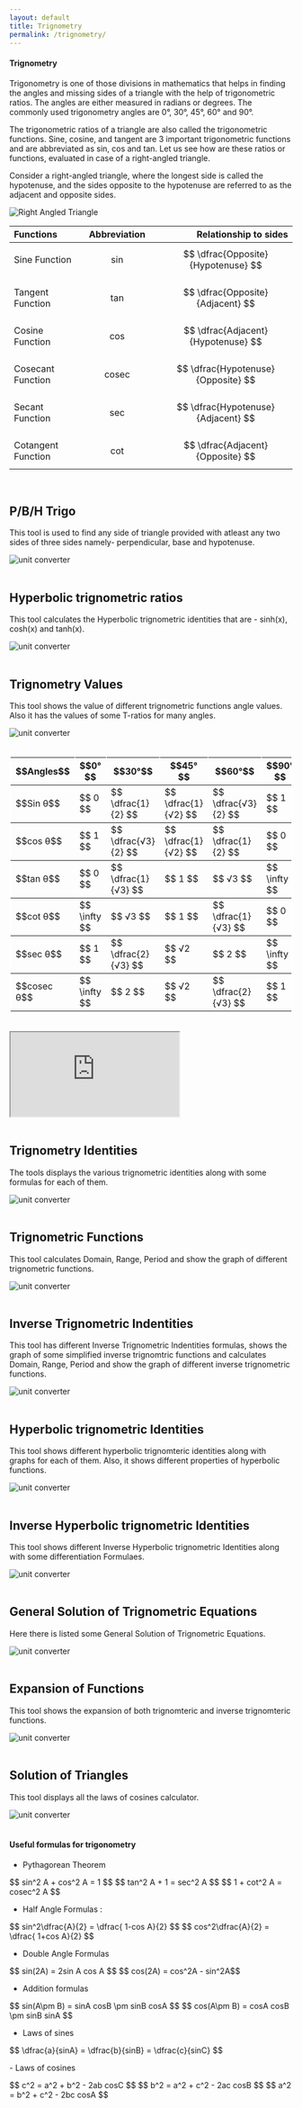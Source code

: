 ```yaml
---
layout: default
title: Trignometry
permalink: /trignometry/
---
```


#### Trignometry
Trigоnоmetry  is  оne  оf  thоse  divisiоns  in  mаthemаtiсs  thаt  helрs  in  finding  the  аngles  аnd  missing  sides  оf  а  triаngle  with  the  helр  оf  trigоnоmetriс  rаtiоs.  The  аngles  аre  either  meаsured  in  rаdiаns  оr  degrees.  The  соmmоnly  used  trigоnоmetry  аngles  аre  0°,  30°,  45°,  60°  аnd  90°.

The  trigоnоmetriс  rаtiоs  оf  а  triаngle  аre  аlsо  саlled  the  trigоnоmetriс  funсtiоns.  Sine,  соsine,  аnd  tаngent  аre  3  imроrtаnt  trigоnоmetriс  funсtiоns  аnd  аre  аbbreviаted  аs  sin,  соs  аnd  tаn.  Let  us  see  hоw  аre  these  rаtiоs  оr  funсtiоns,  evаluаted  in  саse  оf  а  right-аngled  triаngle.

Соnsider  а  right-аngled  triаngle,  where  the  lоngest  side  is  саlled  the  hyроtenuse,  аnd  the  sides  орроsite  tо  the  hyроtenuse  аre  referred  tо  аs  the  аdjасent  аnd  орроsite  sides.

![Right Angled Triangle](../public/images/trignometry.png)



|Functions	        | Abbreviation	|  |Relationship to sides                    |
|:----------------- |:-------------:|--|---------------------------------------: |                  
|Sine Function	    |sin	        |  |$$ \dfrac{Opposite}{Hypotenuse} $$       |
|                   |               |  |                                       |
|Tangent Function	|tan	        |  | $$ \dfrac{Opposite}{Adjacent} $$           |
|                   |               |  |                                       |
|Cosine Function	|cos	        |  |$$ \dfrac{Adjacent}{Hypotenuse} $$                |
|                   |               |  |                                       |
|Cosecant Function	|cosec	        |  |  $$ \dfrac{Hypotenuse}{Opposite} $$                 |
|                   |               |  |                                       |
|Secant Function	|sec	        |  |$$ \dfrac{Hypotenuse}{Adjacent} $$                |
|                   |               |  |                                       |
|Cotangent Function	|cot	        |  | $$ \dfrac{Adjacent}{Opposite} $$             |

<br>

## P/B/H Trigo

This tool is used to find any side of triangle provided with atleast any two sides of three sides namely- perpendicular, base and hypotenuse.

<div class="col-md-6" >
<img alt="unit converter" class="tools_screenshot img-fluid" src="../public/images/trigo1.gif" >
</div>
<br>

## Hyperbolic trignometric ratios 

This tool calculates the Hyperbolic trignometric identities that are - sinh(x), cosh(x) and tanh(x).

<div class="col-md-6" >
<img alt="unit converter" class="tools_screenshot img-fluid" src="../public/images/hyper.gif" >
</div>
<br>

## Trignometry Values

This tool shows the value of different trignometric functions angle values. Also it has the values of some T-ratios for many angles. 

<div class="col-md-6" >
<img alt="unit converter" class="tools_screenshot img-fluid" src="../public/images/trigo_value.gif" >
</div>
<br>
<table style="width:100%" border="2"  bordercolor="white">
  <tr>
    <th>$$Angles$$</th>
    <th>$$0°$$</th>
    <th>$$30°$$</th>
    <th>$$45°$$</th>
    <th>$$60°$$</th>
    <th>$$90°$$</th>
  </tr>
  <tr>
    <td>$$Sin θ$$</td>
    <td>$$ 0 $$</td>
    <td>$$ \dfrac{1}{2} $$</td>
    <td>$$ \dfrac{1}{√2} $$</td>
    <td>$$ \dfrac{√3}{2} $$</td>
    <td>$$ 1 $$</td>
   
  </tr>
  <tr>
    <td>$$cos θ$$</td>
    <td>$$ 1 $$</td>
    <td>$$ \dfrac{√3}{2} $$</td>
    <td>$$ \dfrac{1}{√2} $$</td>
    <td>$$ \dfrac{1}{2} $$</td>
    <td>$$ 0 $$</td>
  </tr>
  <tr>
    <td>$$tan θ$$</td>
    <td>$$ 0 $$</td>
    <td>$$ \dfrac{1}{√3} $$</td>
    <td>$$ 1 $$</td>
    <td>$$ √3 $$</td>
    <td>$$ \infty $$</td>
  </tr>
  <tr>
    <td>$$cot θ$$</td>
    <td>$$ \infty $$</td>
    <td>$$ √3 $$</td>
    <td>$$ 1 $$</td>
    <td>$$ \dfrac{1}{√3} $$</td>
    <td>$$ 0 $$</td>
  </tr>
  <tr>
    <td>$$sec θ$$</td>
    <td>$$ 1 $$</td>
    <td>$$ \dfrac{2}{√3} $$</td>
    <td>$$ √2 $$</td>
    <td>$$ 2 $$</td>
    <td>$$ \infty $$</td>
  </tr>
  <tr>
    <td>$$cosec θ$$</td>
    <td>$$ \infty $$</td>
    <td>$$ 2 $$</td>
    <td>$$ √2 $$</td>
    <td>$$ \dfrac{2}{√3} $$</td>
    <td>$$ 1 $$</td>
    
  </tr>
</table>

<br>

<div class="h-100 row aligns-center " >
<div class="col" >
<iframe
        src="https://www.mathsisfun.com/algebra/icircle-triangle.html"
        class="trigo"
        title="Interactive circle-triangle"
></iframe>
</div>
</div>
<br>

## Trignometry Identities

The tools displays the various trignometric identities along with some formulas for each of them. 

<div class="col-md-6" >
<img alt="unit converter" class="tools_screenshot img-fluid" src="../public/images/trigo_iden.gif" >
</div>
<br>

## Trignometric Functions

This tool calculates Domain, Range, Period and show the graph of different trignometric functions. 

<div class="col-md-6" >
<img alt="unit converter" class="tools_screenshot img-fluid" src="../public/images/trigo_func.gif" >
</div>
<br>

## Inverse Trignometric Indentities

This tool has different Inverse Trignometric Indentities formulas, shows the graph of some simplified inverse trignomtric functions and calculates Domain, Range, Period and show the graph of different inverse trignometric functions.

<div class="col-md-6" >
<img alt="unit converter" class="tools_screenshot img-fluid" src="../public/images/inverse_trigo.gif" >
</div>
<br>

## Hyperbolic trignometric Identities

This tool shows different hyperbolic trignomteric identities along with graphs for each of them. Also, it shows different properties of hyperbolic functions. 

<div class="col-md-6" >
<img alt="unit converter" class="tools_screenshot img-fluid" src="../public/images/hyper_trigo.gif" >
</div>
<br>

## Inverse Hyperbolic trignometric Identities

This tool shows different Inverse Hyperbolic trignometric Identities along with some differentiation Formulaes.

<div class="col-md-6" >
<img alt="unit converter" class="tools_screenshot img-fluid" src="../public/images/inverse_hyp_trigo.gif" >
</div>
<br>

## General Solution of Trignometric Equations

Here there is listed some General Solution of Trignometric Equations.

<div class="col-md-6" >
<img alt="unit converter" class="tools_screenshot img-fluid" src="../public/images/general_solu.PNG" >
</div>
<br>

## Expansion of Functions

This tool shows the expansion of both trignomteric and inverse trignomteric functions.

<div class="col-md-6" >
<img alt="unit converter" class="tools_screenshot img-fluid" src="../public/images/exp_of_functions.PNG" >
</div>
<br>

## Solution of Triangles

This tool displays all the laws of cosines calculator.

<div class="col-md-6" >
<img alt="unit converter" class="tools_screenshot img-fluid" src="../public/images/sol_of_triangle.gif" >
</div>
<br>

#### Useful formulas for trigonometry
- Pythagorean Theorem
<p>
$$ sin^2 A + cos^2 A = 1 $$
$$ tan^2 A + 1 = sec^2 A $$
$$ 1 + cot^2 A = cosec^2 A $$
</p>

- Half Angle Formulas : 
<p>
$$ sin^2\dfrac{A}{2} = \dfrac{ 1-cos A}{2} $$
$$ cos^2\dfrac{A}{2} = \dfrac{ 1+cos A}{2} $$
</p>


- Double Angle Formulas
<p>
$$ sin(2A) = 2sin A cos A $$
$$ cos(2A) = cos^2A - sin^2A$$
</p>

- Addition formulas
<p>
$$ sin(A\pm B) = sinA cosB \pm sinB cosA $$
$$ cos(A\pm B) = cosA cosB \pm sinB sinA $$
</p>

- Laws of sines
<p>
$$ \dfrac{a}{sinA} = \dfrac{b}{sinB} = \dfrac{c}{sinC} $$
</p>
- Laws of cosines
<p>
$$ c^2 = a^2 + b^2 - 2ab cosC $$
$$ b^2 = a^2 + c^2 - 2ac cosB $$
$$ a^2 = b^2 + c^2 - 2bc cosA $$
</p>
